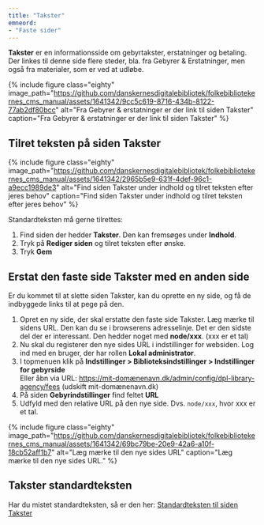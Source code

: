 ```yaml
---
title: "Takster"
emneord:
- "Faste sider"
---
```

**Takster** er en informationsside om gebyrtakster, erstatninger og betaling.
Der linkes til denne side flere steder, bla. fra Gebyrer & Erstatninger, men også fra materialer, som er ved at udløbe.

{% include figure class="eighty" image_path="https://github.com/danskernesdigitalebibliotek/folkebibliotekernes_cms_manual/assets/1641342/9cc5c619-8716-434b-8122-77ab2df80bcc" alt="Fra Gebyrer & erstatninger er der link til siden Takster" caption="Fra Gebyrer & erstatninger er der link til siden Takster" %} 

## Tilret teksten på siden Takster
{% include figure class="eighty" image_path="https://github.com/danskernesdigitalebibliotek/folkebibliotekernes_cms_manual/assets/1641342/2965b5e9-631f-4def-96c1-a9ecc1989de3" alt="Find siden Takster under indhold og tilret teksten efter jeres behov" caption="Find siden Takster under indhold og tilret teksten efter jeres behov" %} 

Standardteksten må gerne tilrettes:
1. Find siden der hedder **Takster**. Den kan fremsøges under **Indhold**.
2. Tryk på **Rediger siden** og tilret teksten efter ønske.
3. Tryk **Gem**

## Erstat den faste side Takster med en anden side

Er du kommet til at slette siden Takster, kan du oprette en ny side, og få de indbyggede links til at pege på den.

1. Opret en ny side, der skal erstatte den faste side Takster. Læg mærke til sidens URL. Den kan du se i browserens adresselinje. Det er den sidste del der er interessant. Den hedder noget med **node/xxx**. (xxx er et tal)
2. Nu skal du registerer den nye sides URL i indstillinger for websiden. Log ind med en bruger, der har rollen **Lokal administrator**.
3. I topmenuen klik på **Indstillinger > Biblioteksindstillinger > Indstillinger for gebyrside**\
Eller åbn via URL: https://mit-domænenavn.dk/admin/config/dpl-library-agency/fees (udskift mit-domænenavn.dk)
4. På siden **Gebyrindstillinger** find feltet **URL**
5. Udfyld med den relative URL på den nye side. Dvs. `node/xxx`, hvor xxx er et tal.

{% include figure class="eighty" image_path="https://github.com/danskernesdigitalebibliotek/folkebibliotekernes_cms_manual/assets/1641342/69bc79be-20e9-42a6-a10f-18cb52aff1b7" alt="Læg mærke til den nye sides URL" caption="Læg mærke til den nye sides URL." %} 

## Takster standardteksten
Har du mistet standardteksten, så er den her:
[Standardteksten til siden Takster](https://danskernesdigitalebibliotek.github.io/folkebibliotekernes_cms_manual/main/indhold/takster-standardtekst/)
